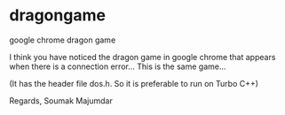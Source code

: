 # dragongame
google chrome dragon game

I think you have noticed the dragon game in google chrome that appears when there is a connection error...
This is the same game...

(It has the header file dos.h. So it is preferable to run on Turbo C++)

Regards, Soumak Majumdar

